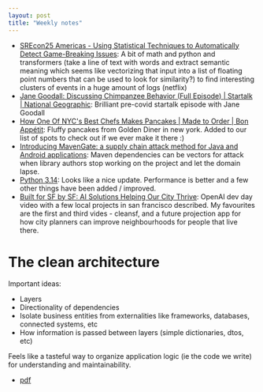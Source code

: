 ```yaml
---
layout: post
title: "Weekly notes"
---
```


* [SREcon25 Americas - Using Statistical Techniques to Automatically Detect Game-Breaking Issues](https://www.youtube.com/watch?v=Sg7RjuMlcGI): A bit of math and python and transformers (take a line of text with words and extract semantic meaning which seems like vectorizing that input into a list of floating point numbers that can be used to look for similarity?) to find interesting clusters of events in a huge amount of logs (netflix)
* [Jane Goodall: Discussing Chimpanzee Behavior (Full Episode) | Startalk | National Geographic](https://www.youtube.com/watch?v=Ztjcf7iR5DE): Brilliant pre-covid startalk episode with Jane Goodall
* [How One Of NYC's Best Chefs Makes Pancakes | Made to Order | Bon Appétit](https://www.youtube.com/watch?v=1rWNO3bM_BY): Fluffy pancakes from Golden Diner in new york. Added to our list of spots to check out if we ever make it there :)
* [Introducing MavenGate: a supply chain attack method for Java and Android applications](https://blog.oversecured.com/Introducing-MavenGate-a-supply-chain-attack-method-for-Java-and-Android-applications/): Maven dependencies can be vectors for attack when library authors stop working on the project and let the domain lapse.
* [Python 3.14](https://simonwillison.net/2025/Oct/8/python-314/#atom-blogmarks): Looks like a nice update. Performance is better and a few other things have been added / improved.
* [Built for SF by SF: AI Solutions Helping Our City Thrive](https://www.youtube.com/watch?v=EDqQtysycT4): OpenAI dev day video with a few local projects in san francisco described. My favourites are the first and third vides - cleansf, and a future projection app for how city planners can improve neighbourhoods for people that live there.

# The clean architecture

Important ideas:

* Layers
* Directionality of dependencies
* Isolate business entities from externalities like frameworks, databases, connected systems, etc
* How information is passed between layers (simple dictionaries, dtos, etc)

Feels like a tasteful way to organize application logic (ie the code we write) for understanding and maintainability.

* [pdf](/assets/2025/the_clean_architecture_robert_martin.pdf)
